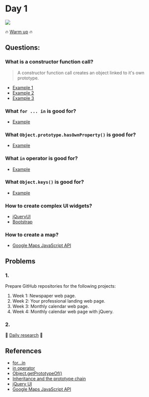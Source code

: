 # Day 1

![](https://38.media.tumblr.com/e12ea8cf82f72d9f1e42e7ee952d008b/tumblr_mrcbpkkvVH1rofsruo1_400.gif)

:fire: [Warm up](warm-up.md) :fire:

## Questions:

### What is a constructor function call?

> A constructor function call creates an object linked to it's own prototype.

+ [Example 1](http://jsbin.com/geceme/edit?js)
+ [Example 2](http://jsbin.com/ciduna/edit?js)
+ [Example 3](http://jsbin.com/qabayul/edit?js)

### What `for ... in` is good for?

+ [Example](http://jsbin.com/zafade/edit?js)

### What `Object.prototype.hasOwnProperty()` is good for?

+ [Example](http://jsbin.com/rusuwe/edit?js)

### What `in` operator is good for?

+ [Example](http://jsbin.com/nixugu/edit?js)

### What `Object.keys()` is good for?

+ [Example](http://jsbin.com/xaxayi/edit?js)

### How to create complex UI widgets?

+ [jQueryUI](https://jqueryui.com/)
+ [Bootstrap](http://getbootstrap.com/javascript/)

### How to create a map?

+ [Google Maps JavaScript API](https://developers.google.com/maps/documentation/javascript/examples/)

## Problems

### 1.

Prepare GitHub repositories for the following projects:

1. Week 1: Newspaper web page.
2. Week 2: Your professional landing web page.
3. Week 3: Monthly calendar web page.
4. Week 4: Monthly calendar web page with jQuery.

### 2.

:rocket: [Daily research](daily-research.md) :rocket:

## References

+ [for...in](https://developer.mozilla.org/en-US/docs/Web/JavaScript/Reference/Statements/for...in)
+ [in operator](https://developer.mozilla.org/en-US/docs/Web/JavaScript/Reference/Operators/in)
+ [Object.getPrototypeOf()](https://developer.mozilla.org/en-US/docs/Web/JavaScript/Reference/Global_Objects/Object/getPrototypeOf)
+ [Inheritance and the prototype chain](https://developer.mozilla.org/en/docs/Web/JavaScript/Inheritance_and_the_prototype_chain)
+ [jQuery UI](https://jqueryui.com/)
+ [Google Maps JavaScript API](https://developers.google.com/maps/documentation/javascript/examples/)
